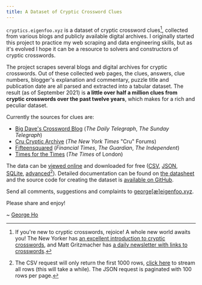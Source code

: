 ```yaml
---
title: A Dataset of Cryptic Crossword Clues
---
```


`cryptics.eigenfoo.xyz` is a dataset of cryptic crossword clues[^1], collected
from various blogs and publicly available digital archives. I originally
started this project to practice my web scraping and data engineering skills,
but as it's evolved I hope it can be a resource to solvers and constructors of
cryptic crosswords.

[^1]: If you're new to cryptic crosswords, rejoice! A whole new world awaits you! The New Yorker has [an excellent introduction to cryptic crosswords](https://www.newyorker.com/puzzles-and-games-dept/cryptic-crossword/reintroducing-the-new-yorkers-cryptic-crossword), and Matt Gritzmacher has [a daily newsletter with links to crosswords](https://crosswordlinks.substack.com/).

The project scrapes several blogs and digital archives for cryptic crosswords.
Out of these collected web pages, the clues, answers, clue numbers, blogger's
explanation and commentary, puzzle title and publication date are all parsed
and extracted into a tabular dataset. The result (as of September 2021) is **a
little over half a million clues from cryptic crosswords over the past twelve
years**, which makes for a rich and peculiar dataset.

Currently the sources for clues are:

- [Big Dave's Crossword Blog](http://bigdave44.com/) (_The Daily Telegraph_, _The Sunday Telegraph_)
- [Cru Cryptic Archive](https://archive.nytimes.com/www.nytimes.com/premium/xword/cryptic-archive.html) (_The New York Times_ "Cru" Forums)
- [Fifteensquared](https://www.fifteensquared.net/) (_Financial Times_, _The Guardian_, _The Independent_)
- [Times for the Times](https://times-xwd-times.livejournal.com/) (_The Times_ of London)

The data can be [viewed online](/clues/clues) and downloaded for free
([CSV](https://cryptics.eigenfoo.xyz/clues/clues.csv?_stream=on&_size=max),
[JSON](/clues/clues.json), [SQLite](/clues.db),
[advanced](/clues/clues#export)[^2]). Detailed documentation can be found on
[the datasheet](/datasheet) and the source code for creating the dataset is
[available on GitHub](https://github.com/eigenfoo/cryptics).

[^2]: The CSV request will only return the first 1000 rows, [click here](/clues/clues.csv?_stream=on&_size=max) to stream all rows (this will take a while). The JSON request is paginated with 100 rows per page.

Send all comments, suggestions and complaints to
[george[&#230;]eigenfoo.xyz](mailto:george[&#230;]eigenfoo.xyz).

Please share and enjoy!

\~ [George Ho](https://www.eigenfoo.xyz/)
